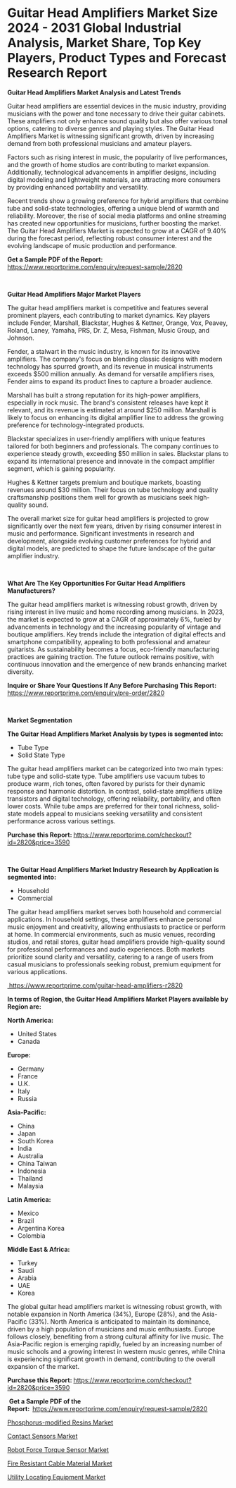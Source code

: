 <p><h1>Guitar Head Amplifiers Market Size 2024 - 2031 Global Industrial Analysis, Market Share, Top Key Players, Product Types and Forecast Research Report</h1></p><p><strong>Guitar Head Amplifiers Market Analysis and Latest Trends</strong></p>
<p><p>Guitar head amplifiers are essential devices in the music industry, providing musicians with the power and tone necessary to drive their guitar cabinets. These amplifiers not only enhance sound quality but also offer various tonal options, catering to diverse genres and playing styles. The Guitar Head Amplifiers Market is witnessing significant growth, driven by increasing demand from both professional musicians and amateur players. </p><p>Factors such as rising interest in music, the popularity of live performances, and the growth of home studios are contributing to market expansion. Additionally, technological advancements in amplifier designs, including digital modeling and lightweight materials, are attracting more consumers by providing enhanced portability and versatility.</p><p>Recent trends show a growing preference for hybrid amplifiers that combine tube and solid-state technologies, offering a unique blend of warmth and reliability. Moreover, the rise of social media platforms and online streaming has created new opportunities for musicians, further boosting the market. The Guitar Head Amplifiers Market is expected to grow at a CAGR of 9.40% during the forecast period, reflecting robust consumer interest and the evolving landscape of music production and performance.</p></p>
<p><strong>Get a Sample PDF of the Report:&nbsp;</strong> <a href="https://www.reportprime.com/enquiry/request-sample/2820?utm_campaign=1133&utm_medium=2&utm_source=Github&utm_content=ia&utm_term=18102024&utm_id=guitar-head-amplifiers">https://www.reportprime.com/enquiry/request-sample/2820</a></p>
<p>&nbsp;</p>
<p><strong>Guitar Head Amplifiers Major Market Players</strong></p>
<p><p>The guitar head amplifiers market is competitive and features several prominent players, each contributing to market dynamics. Key players include Fender, Marshall, Blackstar, Hughes & Kettner, Orange, Vox, Peavey, Roland, Laney, Yamaha, PRS, Dr. Z, Mesa, Fishman, Music Group, and Johnson.</p><p>Fender, a stalwart in the music industry, is known for its innovative amplifiers. The company's focus on blending classic designs with modern technology has spurred growth, and its revenue in musical instruments exceeds $500 million annually. As demand for versatile amplifiers rises, Fender aims to expand its product lines to capture a broader audience.</p><p>Marshall has built a strong reputation for its high-power amplifiers, especially in rock music. The brand's consistent releases have kept it relevant, and its revenue is estimated at around $250 million. Marshall is likely to focus on enhancing its digital amplifier line to address the growing preference for technology-integrated products.</p><p>Blackstar specializes in user-friendly amplifiers with unique features tailored for both beginners and professionals. The company continues to experience steady growth, exceeding $50 million in sales. Blackstar plans to expand its international presence and innovate in the compact amplifier segment, which is gaining popularity.</p><p>Hughes & Kettner targets premium and boutique markets, boasting revenues around $30 million. Their focus on tube technology and quality craftsmanship positions them well for growth as musicians seek high-quality sound.</p><p>The overall market size for guitar head amplifiers is projected to grow significantly over the next few years, driven by rising consumer interest in music and performance. Significant investments in research and development, alongside evolving customer preferences for hybrid and digital models, are predicted to shape the future landscape of the guitar amplifier industry.</p></p>
<p>&nbsp;</p>
<p><strong>What Are The Key Opportunities For Guitar Head Amplifiers Manufacturers?</strong></p>
<p><p>The guitar head amplifiers market is witnessing robust growth, driven by rising interest in live music and home recording among musicians. In 2023, the market is expected to grow at a CAGR of approximately 6%, fueled by advancements in technology and the increasing popularity of vintage and boutique amplifiers. Key trends include the integration of digital effects and smartphone compatibility, appealing to both professional and amateur guitarists. As sustainability becomes a focus, eco-friendly manufacturing practices are gaining traction. The future outlook remains positive, with continuous innovation and the emergence of new brands enhancing market diversity.</p></p>
<p><strong>Inquire or Share Your Questions If Any Before Purchasing This Report:</strong> <a href="https://www.reportprime.com/enquiry/pre-order/2820?utm_campaign=1133&utm_medium=2&utm_source=Github&utm_content=ia&utm_term=18102024&utm_id=guitar-head-amplifiers">https://www.reportprime.com/enquiry/pre-order/2820</a></p>
<p>&nbsp;</p>
<p><strong>Market Segmentation</strong></p>
<p><strong>The Guitar Head Amplifiers Market Analysis by types is segmented into:</strong></p>
<p><ul><li>Tube Type</li><li>Solid State Type</li></ul></p>
<p><p>The guitar head amplifiers market can be categorized into two main types: tube type and solid-state type. Tube amplifiers use vacuum tubes to produce warm, rich tones, often favored by purists for their dynamic response and harmonic distortion. In contrast, solid-state amplifiers utilize transistors and digital technology, offering reliability, portability, and often lower costs. While tube amps are preferred for their tonal richness, solid-state models appeal to musicians seeking versatility and consistent performance across various settings.</p></p>
<p><strong>Purchase this Report:&nbsp;</strong><a href="https://www.reportprime.com/checkout?id=2820&price=3590&utm_campaign=1133&utm_medium=2&utm_source=Github&utm_content=ia&utm_term=18102024&utm_id=guitar-head-amplifiers">https://www.reportprime.com/checkout?id=2820&price=3590</a></p>
<p>&nbsp;</p>
<p><strong>The Guitar Head Amplifiers Market Industry Research by Application is segmented into:</strong></p>
<p><ul><li>Household</li><li>Commercial</li></ul></p>
<p><p>The guitar head amplifiers market serves both household and commercial applications. In household settings, these amplifiers enhance personal music enjoyment and creativity, allowing enthusiasts to practice or perform at home. In commercial environments, such as music venues, recording studios, and retail stores, guitar head amplifiers provide high-quality sound for professional performances and audio experiences. Both markets prioritize sound clarity and versatility, catering to a range of users from casual musicians to professionals seeking robust, premium equipment for various applications.</p></p>
<p><a href="https://www.reportprime.com/guitar-head-amplifiers-r2820?utm_campaign=1133&utm_medium=2&utm_source=Github&utm_content=ia&utm_term=18102024&utm_id=guitar-head-amplifiers">&nbsp;https://www.reportprime.com/guitar-head-amplifiers-r2820</a></p>
<p><strong>In terms of Region, the Guitar Head Amplifiers Market Players available by Region are:</strong></p>
<p>
    <p> <strong> North America: </strong>
        <ul>
            <li>United States</li>
            <li>Canada</li>
        </ul>
        </p> 
    <p> <strong> Europe: </strong>
        <ul>
            <li>Germany</li>
            <li>France</li>
            <li>U.K.</li>
            <li>Italy</li>
            <li>Russia</li>
        </ul>
        </p> 
    <p> <strong> Asia-Pacific: </strong>
        <ul>
            <li>China</li>
            <li>Japan</li>
            <li>South Korea</li>
            <li>India</li>
            <li>Australia</li>
            <li>China Taiwan</li>
            <li>Indonesia</li>
            <li>Thailand</li>
            <li>Malaysia</li>
        </ul>
        </p> 
    <p> <strong> Latin America: </strong>
        <ul>
            <li>Mexico</li>
            <li>Brazil</li>
            <li>Argentina Korea</li>
            <li>Colombia</li>
        </ul>
        </p> 
    <p> <strong> Middle East & Africa: </strong>
        <ul>
            <li>Turkey</li>
            <li>Saudi</li>
            <li>Arabia</li>
            <li>UAE</li>
            <li>Korea</li>
        </ul>
    </p>
    </p>
<p><p>The global guitar head amplifiers market is witnessing robust growth, with notable expansion in North America (34%), Europe (28%), and the Asia-Pacific (33%). North America is anticipated to maintain its dominance, driven by a high population of musicians and music enthusiasts. Europe follows closely, benefiting from a strong cultural affinity for live music. The Asia-Pacific region is emerging rapidly, fueled by an increasing number of music schools and a growing interest in western music genres, while China is experiencing significant growth in demand, contributing to the overall expansion of the market.</p></p>
<p><strong>Purchase this Report: </strong><a href="https://www.reportprime.com/checkout?id=2820&price=3590&utm_campaign=1133&utm_medium=2&utm_source=Github&utm_content=ia&utm_term=18102024&utm_id=guitar-head-amplifiers">https://www.reportprime.com/checkout?id=2820&price=3590</a></p>
<p>&nbsp;<strong>Get a Sample PDF of the Report:&nbsp;&nbsp;</strong><a href="https://www.reportprime.com/enquiry/request-sample/2820?utm_campaign=1133&utm_medium=2&utm_source=Github&utm_content=ia&utm_term=18102024&utm_id=guitar-head-amplifiers">https://www.reportprime.com/enquiry/request-sample/2820</a></p>
<p><strong></strong></p>
<p><p><a href="https://www.linkedin.com/pulse/phosphorus-modified-resins-market-growth-outlook-from-ambdc?utm_campaign=1133&utm_medium=2&utm_source=Github&utm_content=ia&utm_term=18102024&utm_id=guitar-head-amplifiers">Phosphorus-modified Resins Market</a></p><p><a href="https://github.com/lakeishabuahb/Market-Research-Report-List-1/blob/main/contact-sensors-market.md?utm_campaign=1133&utm_medium=2&utm_source=Github&utm_content=ia&utm_term=18102024&utm_id=guitar-head-amplifiers">Contact Sensors Market</a></p><p><a href="https://issuu.com/reportprime-2/docs/robot-force-torque-sensor-market-si_924eea3ffe5850?utm_campaign=1133&utm_medium=2&utm_source=Github&utm_content=ia&utm_term=18102024&utm_id=guitar-head-amplifiers">Robot Force Torque Sensor Market</a></p><p><a href="https://www.linkedin.com/pulse/fire-resistant-cable-material-landscape-product-spectrum-market-rplac?utm_campaign=1133&utm_medium=2&utm_source=Github&utm_content=ia&utm_term=18102024&utm_id=guitar-head-amplifiers">Fire Resistant Cable Material Market</a></p><p><a href="https://issuu.com/reportprime-2/docs/utility-locating-equipment-market-s_60d229b0bcbacd?utm_campaign=1133&utm_medium=2&utm_source=Github&utm_content=ia&utm_term=18102024&utm_id=guitar-head-amplifiers">Utility Locating Equipment Market</a></p></p>